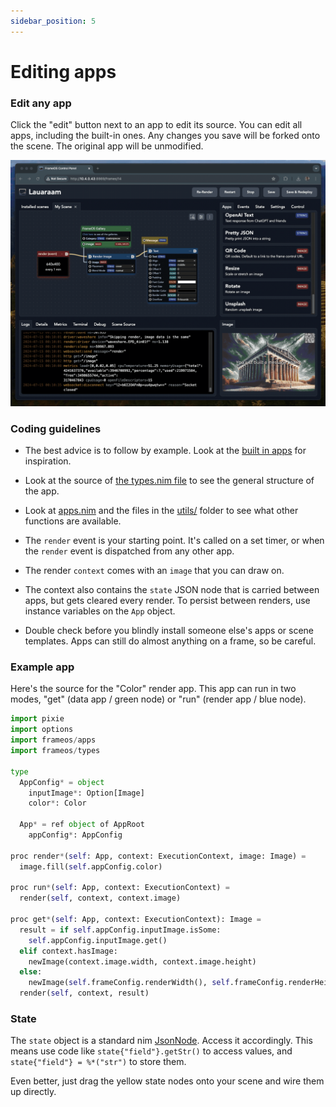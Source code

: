 ```yaml
---
sidebar_position: 5
---
```


# Editing apps

### Edit any app

Click the "edit" button next to an app to edit its source. You can edit all apps, including the built-in ones. Any changes you save will be forked onto the scene. The original app will be unmodified.

![](./_img2/apps-edit.gif)

### Coding guidelines

- The best advice is to follow by example. Look at the [built in apps](https://github.com/FrameOS/frameos/tree/main/frameos/src/apps) for inspiration.
- Look at the source of [the types.nim file](https://github.com/FrameOS/frameos/blob/main/frameos/src/frameos/types.nim#L83) to see the general structure of the app.
- Look at [apps.nim](https://github.com/FrameOS/frameos/blob/main/frameos/src/frameos/apps.nim) and the files in the [utils/](https://github.com/FrameOS/frameos/tree/main/frameos/src/frameos/utils) folder to see what other functions are available.

- The `render` event is your starting point. It's called on a set timer, or when the `render` event is dispatched from any other app.
- The render `context` comes with an `image` that you can draw on.  
- The context also contains the `state` JSON node that is carried between apps, but gets cleared every render. To persist between renders, use instance variables on the `App` object.
- Double check before you blindly install someone else's apps or scene templates. Apps can still do almost anything on a frame, so be careful. 

### Example app

Here's the source for the "Color" render app. This app can run in two modes, "get" (data app / green node) or "run" (render app / blue node).

```python
import pixie
import options
import frameos/apps
import frameos/types

type
  AppConfig* = object
    inputImage*: Option[Image]
    color*: Color

  App* = ref object of AppRoot
    appConfig*: AppConfig

proc render*(self: App, context: ExecutionContext, image: Image) =
  image.fill(self.appConfig.color)

proc run*(self: App, context: ExecutionContext) =
  render(self, context, context.image)

proc get*(self: App, context: ExecutionContext): Image =
  result = if self.appConfig.inputImage.isSome:
    self.appConfig.inputImage.get()
  elif context.hasImage:
    newImage(context.image.width, context.image.height)
  else:
    newImage(self.frameConfig.renderWidth(), self.frameConfig.renderHeight())
  render(self, context, result)

```

### State

The `state` object is a standard nim [JsonNode](https://nim-lang.org/docs/json.html). Access it accordingly. This means use code like `state{"field"}.getStr()` to access values, and `state{"field"} = %*("str")` to store them.

Even better, just drag the yellow state nodes onto your scene and wire them up directly.
